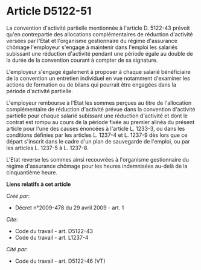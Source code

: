 # Article D5122-51

La convention d'activité partielle mentionnée à l'article D. 5122-43 prévoit qu'en contrepartie des allocations
complémentaires de réduction d'activité versées par l'Etat et l'organisme gestionnaire du régime d'assurance chômage
l'employeur s'engage à maintenir dans l'emploi les salariés subissant une réduction d'activité pendant une période égale au
double de la durée de la convention courant à compter de sa signature.

L'employeur s'engage également à proposer à chaque salarié bénéficiaire de la convention un entretien individuel en vue
notamment d'examiner les actions de formation ou de bilans qui pourrait être engagées dans la période d'activité partielle.

L'employeur rembourse à l'Etat les sommes perçues au titre de l'allocation complémentaire de réduction d'activité prévue dans
la convention d'activité partielle pour chaque salarié subissant une réduction d'activité et dont le contrat est rompu au
cours de la période fixée au premier alinéa du présent article pour l'une des causes énoncées à l'article L. 1233-3, ou dans
les conditions définies par les articles L. 1237-4 et L. 1237-9 dès lors que ce départ s'inscrit dans le cadre d'un plan de
sauvegarde de l'emploi, ou par les articles L. 1237-5 à L. 1237-8.

L'Etat reverse les sommes ainsi recouvrées à l'organisme gestionnaire du régime d'assurance chômage pour les heures
indemnisées au-delà de la cinquantième heure.

**Liens relatifs à cet article**

_Créé par_:

  - Décret n°2009-478 du 29 avril 2009 - art. 1

_Cite_:

  - Code du travail - art. D5122-43
  - Code du travail - art. L1237-4

_Cité par_:

  - Code du travail - art. D5122-46 (VT)

